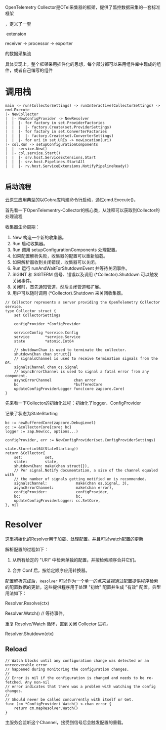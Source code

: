 OpenTelemetry Collector是OTel采集器的框架，提供了监控数据采集的一套标准框架

，定义了一套

​                    extension

receiver -> processor -> exporter 

的数据采集流

具体实现上，整个框架采用插件化的思想，每个部分都可以采用组件库中现成的组件，或者自己编写的组件



# 调用栈

```
main -> run(CollectorSettings) -> runInteractive(CollectorSettings) -> cmd.Execute
|- NewCollector
|  |- NewConfigProvider -> NewResolver
|  |  |- for factory in set.ProviderFactories
|  |  |  |- factory.Create(set.ProviderSettings)
|  |  |- for factory in set.ConverterFactories
|  |  |  |- factory.Create(set.ConverterSettings)
|  |  |- for uri in set.URIs -> newLocation(uri)
|- col.Run -> setupConfigurationComponents
|  |- service.New()
|  |- col.service.Start()
|  |  |- srv.host.ServiceExtensions.Start
|  |  |- srv.host.Pipelines.StartAll
|  |  |- rv.host.ServiceExtensions.NotifyPipelineReady()


```

## 启动流程

云原生应用典型的以Cobra库构建命令行启动，通过cmd.Execute()，

首先看一下OpenTelementry-Collector的核心类，从注释可以获取到Collector的处理流程

收集器生命周期： 

1. New 构造一个新的收集器。 
2. Run 启动收集器。
3. Run 调用 setupConfigurationComponents 处理配置。 
4.  如果配置解析失败，收集器的配置可以重新加载。 
5. 如果解析器收到关闭错误，收集器可以关闭。 
6. Run 运行 runAndWaitForShutdownEvent 并等待关闭事件。 
7. SIGINT 和 SIGTERM 信号、错误以及调用 (*Collector).Shutdown 可以触发关闭事件。 
8. 关闭时，首先通知管道，然后关闭管道和扩展。 
9. 用户可以随时调用 (*Collector).Shutdown 来关闭收集器。

```
// Collector represents a server providing the OpenTelemetry Collector service.
type Collector struct {
    set CollectorSettings

    configProvider *ConfigProvider

    serviceConfig *service.Config
    service       *service.Service
    state         *atomic.Int64

    // shutdownChan is used to terminate the collector.
    shutdownChan chan struct{}
    // signalsChannel is used to receive termination signals from the OS.
    signalsChannel chan os.Signal
    // asyncErrorChannel is used to signal a fatal error from any component.
    asyncErrorChannel          chan error
    bc                         *bufferedCore
    updateConfigProviderLogger func(core zapcore.Core)
}
```

先来看一下Collector的初始化过程：初始化了logger、ConfigProvider

记录了状态为StateStarting

```
bc := newBufferedCore(zapcore.DebugLevel)
cc := &collectorCore{core: bc}
logger := zap.New(cc, options...)

configProvider, err := NewConfigProvider(set.ConfigProviderSettings)

state.Store(int64(StateStarting))
return &Collector{
    set:          set,
    state:        state,
    shutdownChan: make(chan struct{}),
    // Per signal.Notify documentation, a size of the channel equaled with
    // the number of signals getting notified on is recommended.
    signalsChannel:             make(chan os.Signal, 3),
    asyncErrorChannel:          make(chan error),
    configProvider:             configProvider,
    bc:                         bc,
    updateConfigProviderLogger: cc.SetCore,
}, nil
```

# Resolver

这里初始化的Resolver用于加载、处理配置。并且可以watch配置的更新

解析配置的过程如下：

1. 从所有给定的 "URI" 中检索单独的配置，并按检索顺序合并它们。

2. 合并 Conf 后，按给定顺序应用转换器。 

配置解析完成后，`Resolver` 可以作为一个单一的点来监视通过配置提供程序检索的配置数据的更新，这些提供程序用于处理 "初始" 配置并生成 "有效" 配置。典型用法如下：

Resolver.Resolve(ctx)

Resolver.Watch() // 等待事件。	

重复 Resolve/Watch 循环，直到关闭 Collector 进程。 

Resolver.Shutdown(ctx)

## Reload

```
// Watch blocks until any configuration change was detected or an unrecoverable error
// happened during monitoring the configuration changes.
//
// Error is nil if the configuration is changed and needs to be re-fetched. Any non-nil
// error indicates that there was a problem with watching the config changes.
//
// Should never be called concurrently with itself or Get.
func (cm *ConfigProvider) Watch() <-chan error {
	return cm.mapResolver.Watch()
}
```

主服务会监听这个Channel，接受到信号后会触发配置的重载。